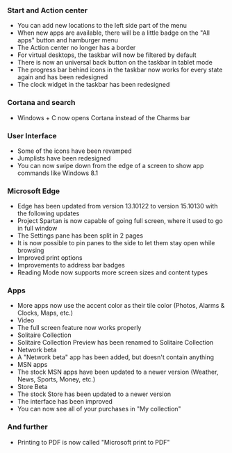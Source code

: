 ### Start and Action center
- You can add new locations to the left side part of the menu
- When new apps are available, there will be a little badge on the "All apps" button and hamburger menu
- The Action center no longer has a border
- For virtual desktops, the taskbar will now be filtered by default
- There is now an universal back button on the taskbar in tablet mode
- The progress bar behind icons in the taskbar now works for every state again and has been redesigned
- The clock widget in the taskbar has been redesigned

### Cortana and search
- Windows + C now opens Cortana instead of the Charms bar

### User Interface
- Some of the icons have been revamped
- Jumplists have been redesigned
- You can now swipe down from the edge of a screen to show app commands like Windows 8.1

### Microsoft Edge
- Edge has been updated from version 13.10122 to version 15.10130 with the following updates
 - Project Spartan is now capable of going full screen, where it used to go in full window
 - The Settings pane has been split in 2 pages
 - It is now possible to pin panes to the side to let them stay open while browsing
 - Improved print options
 - Improvements to address bar badges
 - Reading Mode now supports more screen sizes and content types

### Apps
- More apps now use the accent color as their tile color (Photos, Alarms & Clocks, Maps, etc.)
- Video
 - The full screen feature now works properly
- Solitaire Collection
 - Solitaire Collection Preview has been renamed to Solitaire Collection
- Network beta
 - A "Network beta" app has been added, but doesn't contain anything
- MSN apps
 - The stock MSN apps have been updated to a newer version (Weather, News, Sports, Money, etc.)
- Store Beta
 - The stock Store has been updated to a newer version
 - The interface has been improved
 - You can now see all of your purchases in "My collection"

### And further
- Printing to PDF is now called "Microsoft print to PDF"
